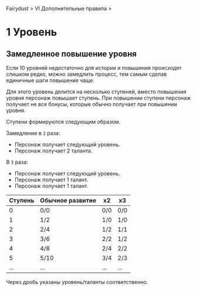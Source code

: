 Fairydust > VI Дополнительные правила >

# 1 Уровень

## Замедленное повышение уровня

Если 10 уровней недостаточно для истории и повышения происходят слишком редко, 
можно замедлить процесс, тем самым сделав единичные шаги повышения чаще.

Для этого уровень делится на несколько ступеней, вместо повышения уровня персонаж повышает ступень.
При повышении ступени персонаж получает не все бонусы, которые обычно получает при повышении уровня.

Ступени формируются следующим образом.

Замедление в `2` раза:
- Персонаж получает следующий уровень.
- Персонаж получает 2 таланта.

В `3` раза:
- Персонаж получает следующий уровень.
- Персонаж получает 1 талант.
- Персонаж получает 1 талант.

Ступень | Обычное развитие | х2 | х3
-|-|-|-
0 | 0/0 | 0/0 | 0/0
1 | 1/2 | 1/0 | 1/0
2 | 2/4 | 1/2 | 1/1
3 | 3/6 | 2/2 | 1/2
4 | 4/8 | 2/4 | 2/2
5 | 5/10 | 3/4 | 2/3
... | ... | ... | ...

Через дробь указаны уровень/таланты соответственно.